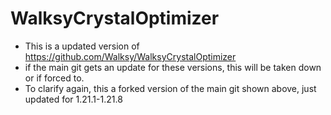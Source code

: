# WalksyCrystalOptimizer
+ This is a updated version of https://github.com/Walksy/WalksyCrystalOptimizer
+ if the main git gets an update for these versions, this will be taken down or if forced to.
+ To clarify again, this a forked version of the main git shown above, just updated for 1.21.1-1.21.8


  
